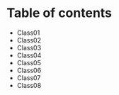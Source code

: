 # Table of contents
- Class01
- Class02
- Class03
- Class04
- Class05
- Class06
- Class07
- Class08
